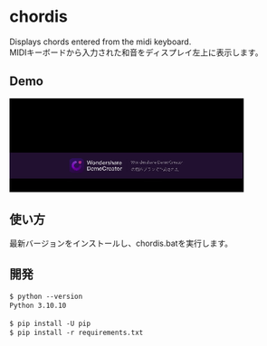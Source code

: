 # chordis
Displays chords entered from the midi keyboard.<br>
MIDIキーボードから入力された和音をディスプレイ左上に表示します。

## Demo
![demo](res/demo.gif)

## 使い方
最新バージョンをインストールし、chordis.batを実行します。

## 開発
```
$ python --version
Python 3.10.10

$ pip install -U pip
$ pip install -r requirements.txt
```
